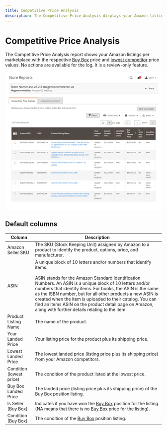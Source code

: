 ```yaml
---
title: Competitive Price Analysis
description: The Competitive Price Analysis displays your Amazon listings per marketplace with the respective Buy Box price and lowest competitor price values.
---
```


# Competitive Price Analysis

The Competitive Price Analysis report shows your Amazon listings per marketplace with the respective [Buy Box](./buy-box-competitor-pricing.md) price and [lowest competitor](./lowest-competitor-pricing.md) price values. No actions are available for the log. It is a review-only feature.

![Competitive Price Analysis report](assets/amazon-competitive-price-analysis.png)

## Default columns

|Column|Description|
|--- |--- |
|Amazon Seller SKU|The SKU (Stock Keeping Unit) assigned by Amazon to a product to identify the product, options, price, and manufacturer. |
|ASIN|A unique block of 10 letters and/or numbers that identify items.<br><br>ASIN stands for the Amazon Standard Identification Numbers. An ASIN is a unique block of 10 letters and/or numbers that identify items. For books, the ASIN is the same as the ISBN number, but for all other products a new ASIN is created when the item is uploaded to their catalog. You can find an items ASIN on the product detail page on Amazon, along with further details relating to the item. |
|Product Listing Name|The name of the product. |
|Your Landed Price|Your listing price for the product plus its shipping price. |
|Lowest Landed Price|The lowest landed price (listing price plus its shipping price) from your Amazon competitors. |
|Condition (lowest price)|The condition of the product listed at the lowest price. |
|Buy Box Landed Price|The landed price (listing price plus its shipping price) of the [Buy Box](./buy-box-competitor-pricing.md) position listing. |
|Is Seller (Buy Box)|Indicates if you have won the [Buy Box](./buy-box-competitor-pricing.md) position for the listing (NA means that there is no [Buy Box](./buy-box-competitor-pricing.md) price for the listing). |
|Condition (Buy Box)|The condition of the [Buy Box](./buy-box-competitor-pricing.md) position listing. |
